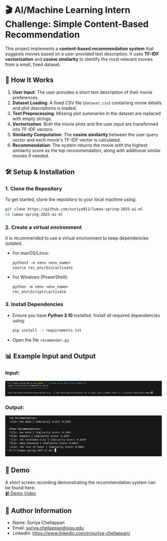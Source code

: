 # 🎬 AI/Machine Learning Intern Challenge: Simple Content-Based Recommendation

This project implements a **content-based recommendation system** that suggests movies based on a user-provided text description. It uses **TF-IDF vectorization** and **cosine similarity** to identify the most relevant movies from a small, fixed dataset.

## 🚀 How It Works

1. **User Input**: The user provides a short text description of their movie preferences.
2. **Dataset Loading**: A fixed CSV file (`dataset.csv`) containing movie details and plot descriptions is loaded.
3. **Text Preprocessing**: Missing plot summaries in the dataset are replaced with empty strings.
4. **Vectorization**: Both the movie plots and the user input are transformed into TF-IDF vectors.
5. **Similarity Computation**: The **cosine similarity** between the user query vector and each movie's TF-IDF vector is calculated.
6. **Recommendation**: The system returns the movie with the highest similarity score as the top recommendation, along with additional similar movies if needed.

## 🛠 Setup & Installation

### 1. Clone the Repository

To get started, clone the repository to your local machine using:

```bash
git clone https://github.com/suriya911/lumaa-spring-2025-ai-ml
cd lumaa-spring-2025-ai-ml
```

### 2. Create a virtual environment

It is recommended to use a virtual environment to keep dependencies isolated.

- For macOS/Linux:

  ```
  python3 -m venv <env_name>
  source rec_env/bin/activate
  ```

- For Windows (PowerShell):

  ```
  python -m venv <env_name>
  rec_env\Scripts\activate
  ```

### 3. Install Dependencies

- Ensure you have **Python 3.10** installed. Install all required dependencies using:

  ```bash
  pip install -r requirements.txt
  ```

- Open the file `recomender.py`

## 📊 Example Input and Output

### Input:

![Demo Image](Pics\1.png "Input")

### Output:

![Demo Image](Pics\2.png "Output")

## 🎥 Demo

A short screen recording demonstrating the recommendation system can be found here:  
[📹 Demo Video](https://drive.google.com/drive/folders/11PLhNxO_XMgu0RjuEpTnhcXLZ92gOewp?usp=sharing)

## 📝 Author Information

- Name: Suriya Chellappan
- Email: suriya.chellappan@sjsu.edu
- LinkedIn: https://www.linkedin.com/in/suriya-chellappan/
